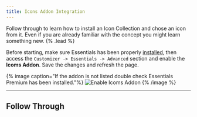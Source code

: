 ```yaml
---
title: Icons Addon Integration
---
```


Follow through to learn how to install an Icon Collection and chose an icon from it. Even if you are already familiar with the concept you might learn something new. {% .lead %}

Before starting, make sure Essentials has been properly [installed](../../integration), then access the `Customizer -> Essentials -> Advanced` section and enable the **Icoms Addon**. Save the changes and refresh the page.

{% image caption="If the addon is not listed double check Essentials Premium has been installed."%}
![Enable Icoms Addon](/assets/ytp/icons/integration/enable-addon.gif)
{% /image %}

---

## Follow Through

